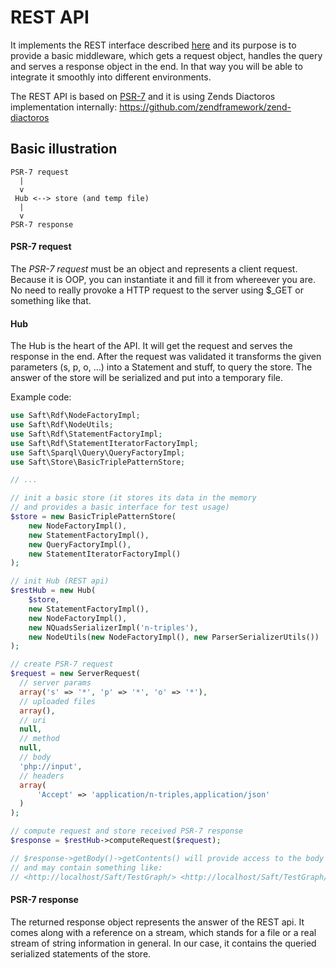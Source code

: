 # REST API

It implements the REST interface described [here](http://safting.github.io/doc/restinterface/triplestore/) and  its purpose is to provide a basic middleware, which gets a request object, handles the query and serves a response object in the end. In that way you will be able to integrate it smoothly into different environments.

The REST API is based on [PSR-7](http://www.php-fig.org/psr/psr-7/) and it is using Zends Diactoros implementation internally: https://github.com/zendframework/zend-diactoros

## Basic illustration

```
PSR-7 request
  |
  v
 Hub <--> store (and temp file)
  |
  v
PSR-7 response
```

#### PSR-7 request

The *PSR-7 request* must be an object and represents a client request. Because it is OOP, you can instantiate it and fill it from whereever you are. No need to really provoke a HTTP request to the server using $_GET or something like that.

#### Hub

The Hub is the heart of the API. It will get the request and serves the response in the end. After the request was validated it transforms the given parameters (s, p, o, ...) into a Statement and stuff, to query the store. The answer of the store will be serialized and put into a temporary file.

Example code:

```php
use Saft\Rdf\NodeFactoryImpl;
use Saft\Rdf\NodeUtils;
use Saft\Rdf\StatementFactoryImpl;
use Saft\Rdf\StatementIteratorFactoryImpl;
use Saft\Sparql\Query\QueryFactoryImpl;
use Saft\Store\BasicTriplePatternStore;

// ...

// init a basic store (it stores its data in the memory
// and provides a basic interface for test usage)
$store = new BasicTriplePatternStore(
    new NodeFactoryImpl(),
    new StatementFactoryImpl(),
    new QueryFactoryImpl(),
    new StatementIteratorFactoryImpl()
);

// init Hub (REST api)
$restHub = new Hub(
    $store,
    new StatementFactoryImpl(),
    new NodeFactoryImpl(),
    new NQuadsSerializerImpl('n-triples'),
    new NodeUtils(new NodeFactoryImpl(), new ParserSerializerUtils())
);

// create PSR-7 request
$request = new ServerRequest(
  // server params
  array('s' => '*', 'p' => '*', 'o' => '*'),
  // uploaded files
  array(),
  // uri
  null,
  // method
  null,
  // body
  'php://input',
  // headers
  array(
      'Accept' => 'application/n-triples,application/json'
  )
);

// compute request and store received PSR-7 response
$response = $restHub->computeRequest($request);

// $response->getBody()->getContents() will provide access to the body of the response
// and may contain something like:
// <http://localhost/Saft/TestGraph/> <http://localhost/Saft/TestGraph/> <http://localhost/Saft/TestGraph/> .
```

#### PSR-7 response

The returned response object represents the answer of the REST api. It comes along with a reference on a stream, which stands for a file or a real stream of string information in general. In our case, it contains the queried serialized statements of the store.
